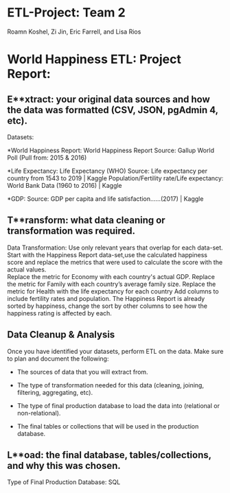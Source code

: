 # ETL-Project: Team 2
Roamn Koshel, Zi Jin, Eric Farrell, and Lisa Rios

# World Happiness ETL: Project Report:

## E**xtract: your original data sources and how the data was formatted (CSV, JSON, pgAdmin 4, etc).

Datasets: 

*World Happiness Report: World Happiness Report
Source: Gallup World Poll (Pull from: 2015 & 2016)

*Life Expectancy: Life Expectancy (WHO)
Source: Life expectancy per country from 1543 to 2019 | Kaggle
Population/Fertility rate/Life expectancy: World Bank Data (1960 to 2016) | Kaggle
                         
*GDP: Source: GDP per capita and life satisfaction......(2017) | Kaggle
 
## T**ransform: what data cleaning or transformation was required.
Data Transformation:
Use only relevant years that overlap for each data-set.
Start with the Happiness Report data-set,use the calculated happiness score and replace the metrics that were used to calculate the score with the actual values.  
Replace the metric for Economy with each country's actual GDP.
Replace the metric for Family with each country’s average family size.
Replace the metric for Health with the life expectancy for each country
Add columns to include fertility rates and population.
The Happiness Report is already sorted by happiness, change the sort by other columns to see how the happiness rating is affected by each.

## Data Cleanup & Analysis

Once you have identified your datasets, perform ETL on the data. Make sure to plan and document the following:

* The sources of data that you will extract from.

* The type of transformation needed for this data (cleaning, joining, filtering, aggregating, etc).

* The type of final production database to load the data into (relational or non-relational).

* The final tables or collections that will be used in the production database.

## L**oad: the final database, tables/collections, and why this was chosen.
Type of Final Production Database: SQL
